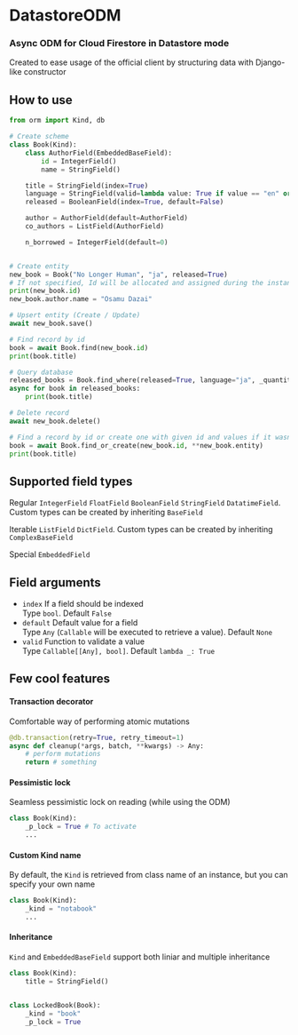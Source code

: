 # DatastoreODM
### Async ODM for Cloud Firestore in Datastore mode

Created to ease usage of the official client by structuring data with Django-like constructor

## How to use
```python
from orm import Kind, db

# Create scheme
class Book(Kind):
    class AuthorField(EmbeddedBaseField):
        id = IntegerField()
        name = StringField()

    title = StringField(index=True)
    language = StringField(valid=lambda value: True if value == "en" or value == "ja" else False, default="other")
    released = BooleanField(index=True, default=False)

    author = AuthorField(default=AuthorField)
    co_authors = ListField(AuthorField)

    n_borrowed = IntegerField(default=0)


# Create entity
new_book = Book("No Longer Human", "ja", released=True)
# If not specified, Id will be allocated and assigned during the instance creation
print(new_book.id)
new_book.author.name = "Osamu Dazai"

# Upsert entity (Create / Update)
await new_book.save()

# Find record by id
book = await Book.find(new_book.id)
print(book.title)

# Query database
released_books = Book.find_where(released=True, language="ja", _quantity=3)
async for book in released_books:
    print(book.title)

# Delete record
await new_book.delete()

# Find a record by id or create one with given id and values if it wasn't found
book = await Book.find_or_create(new_book.id, **new_book.entity)
print(book.title)
```

## Supported field types
Regular `IntegerField`  `FloatField`  `BooleanField`  `StringField`  `DatatimeField`. Custom types can be created by inheriting `BaseField`


Iterable `ListField`  `DictField`. Custom types can be created by inheriting `ComplexBaseField`


Special `EmbeddedField`  


## Field arguments
- `index` If a field should be indexed  
    Type `bool`. Default `False`  
- `default` Default value for a field  
    Type `Any` (`Callable` will be executed to retrieve a value). Default `None`  
- `valid` Function to validate a value  
    Type `Callable[[Any], bool]`. Default `lambda _: True`  

## Few cool features
#### Transaction decorator
Comfortable way of performing atomic mutations
```python
@db.transaction(retry=True, retry_timeout=1)
async def cleanup(*args, batch, **kwargs) -> Any:
    # perform mutations
    return # something
```
#### Pessimistic lock
Seamless pessimistic lock on reading (while using the ODM)
```python
class Book(Kind):
    _p_lock = True # To activate
    ...
```
#### Custom Kind name
By default, the `Kind` is retrieved from class name of an instance, but you can specify your own name
```python
class Book(Kind):
    _kind = "notabook"
    ...
```
#### Inheritance
`Kind` and `EmbeddedBaseField` support both liniar and multiple inheritance 
```python
class Book(Kind):
    title = StringField()


class LockedBook(Book):
    _kind = "book"
    _p_lock = True
```
